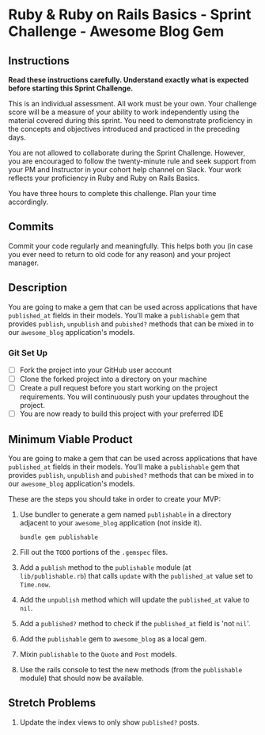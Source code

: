 # Ruby & Ruby on Rails Basics - Sprint Challenge - Awesome Blog Gem

## Instructions

**Read these instructions carefully. Understand exactly what is expected before starting this Sprint Challenge.**

This is an individual assessment. All work must be your own. Your challenge score will be a measure of your ability to work independently using the material covered during this sprint. You need to demonstrate proficiency in the concepts and objectives introduced and practiced in the preceding days.

You are not allowed to collaborate during the Sprint Challenge. However, you are encouraged to follow the twenty-minute rule and seek support from your PM and Instructor in your cohort help channel on Slack. Your work reflects your proficiency in Ruby and Ruby on Rails Basics.

You have three hours to complete this challenge. Plan your time accordingly.

## Commits

Commit your code regularly and meaningfully. This helps both you (in case you ever need to return to old code for any reason) and your project manager.

## Description

You are going to make a gem that can be used across applications that have `published_at` fields in their models. You'll
make a `publishable` gem that provides `publish`, `unpublish` and `pubished?` methods that can be mixed in to our `awesome_blog` application's models.

### Git Set Up

-   [ ] Fork the project into your GitHub user account
-   [ ] Clone the forked project into a directory on your machine
-   [ ] Create a pull request before you start working on the project requirements. You will continuously push your updates throughout the project.
-   [ ] You are now ready to build this project with your preferred IDE

## Minimum Viable Product

You are going to make a gem that can be used across applications that have `published_at` fields in their models. You'll
make a `publishable` gem that provides `publish`, `unpublish` and `pubished?` methods that can be mixed in to our `awesome_blog` application's models.

These are the steps you should take in order to create your MVP:

1. Use bundler to generate a gem named `publishable` in a directory adjacent to your `awesome_blog` application (not inside it).

    `bundle gem publishable`

2. Fill out the `TODO` portions of the `.gemspec` files.
3. Add a `publish` method to the `publishable` module (at `lib/publishable.rb`) that calls `update` with the `published_at` value set to `Time.now`.
4. Add the `unpublish` method which will update the `published_at` value to `nil`.
5. Add a `published?` method to check if the `published_at` field is 'not `nil`'.
6. Add the `publishable` gem to `awesome_blog` as a local gem.
7. Mixin `publishable` to the `Quote` and `Post` models.
8. Use the rails console to test the new methods (from the `publishable` module) that should now be available.

## Stretch Problems

1. Update the index views to only show `published?` posts.
